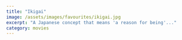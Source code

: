 ```yaml
---
title: "Ikigai"
image: /assets/images/favourites/ikigai.jpg
excerpt: "A Japanese concept that means 'a reason for being'..."
category: movies
---
```

